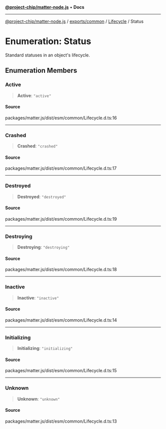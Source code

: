 [**@project-chip/matter-node.js**](../../../../../README.md) • **Docs**

***

[@project-chip/matter-node.js](../../../../../modules.md) / [exports/common](../../../README.md) / [Lifecycle](../README.md) / Status

# Enumeration: Status

Standard statuses in an object's lifecycle.

## Enumeration Members

### Active

> **Active**: `"active"`

#### Source

packages/matter.js/dist/esm/common/Lifecycle.d.ts:16

***

### Crashed

> **Crashed**: `"crashed"`

#### Source

packages/matter.js/dist/esm/common/Lifecycle.d.ts:17

***

### Destroyed

> **Destroyed**: `"destroyed"`

#### Source

packages/matter.js/dist/esm/common/Lifecycle.d.ts:19

***

### Destroying

> **Destroying**: `"destroying"`

#### Source

packages/matter.js/dist/esm/common/Lifecycle.d.ts:18

***

### Inactive

> **Inactive**: `"inactive"`

#### Source

packages/matter.js/dist/esm/common/Lifecycle.d.ts:14

***

### Initializing

> **Initializing**: `"initializing"`

#### Source

packages/matter.js/dist/esm/common/Lifecycle.d.ts:15

***

### Unknown

> **Unknown**: `"unknown"`

#### Source

packages/matter.js/dist/esm/common/Lifecycle.d.ts:13
